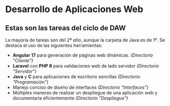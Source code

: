 # Desarrollo de Aplicaciones Web
## Estas son las tareas del ciclo de DAW
La mayoría de tareas son del *2º año*, aunque la carpeta de Java es de 1º.
Se destaca el uso de las siguientes herramientas:
- **Angular 17** para generación de páginas web dinámicas. *(Directorio "Cliente")*
- **Laravel** con **PHP 8** para validaciones web de lado servidor *(Directorio "Servidor")*
- **Java** y **C** para aplicaciones de escritorio sencillas *(Directorio "Programación")*
- Manejo conciso de diseño de interfaces *(Directorio "Interfaces")*
- Múltiples maneras de realizar un despliegue de una aplicación web y documentarla eficientemente *(Directorio "Despliegue")*
